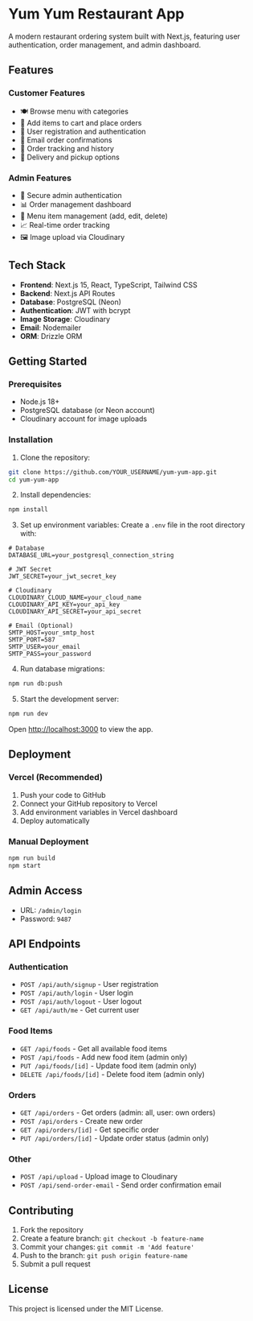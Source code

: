 # Yum Yum Restaurant App

A modern restaurant ordering system built with Next.js, featuring user authentication, order management, and admin dashboard.

## Features

### Customer Features
- 🍽️ Browse menu with categories
- 🛒 Add items to cart and place orders
- 👤 User registration and authentication
- 📧 Email order confirmations
- 📱 Order tracking and history
- 🚚 Delivery and pickup options

### Admin Features
- 🔐 Secure admin authentication
- 📊 Order management dashboard
- 🍕 Menu item management (add, edit, delete)
- 📈 Real-time order tracking
- 🖼️ Image upload via Cloudinary

## Tech Stack

- **Frontend**: Next.js 15, React, TypeScript, Tailwind CSS
- **Backend**: Next.js API Routes
- **Database**: PostgreSQL (Neon)
- **Authentication**: JWT with bcrypt
- **Image Storage**: Cloudinary
- **Email**: Nodemailer
- **ORM**: Drizzle ORM

## Getting Started

### Prerequisites
- Node.js 18+ 
- PostgreSQL database (or Neon account)
- Cloudinary account for image uploads

### Installation

1. Clone the repository:
```bash
git clone https://github.com/YOUR_USERNAME/yum-yum-app.git
cd yum-yum-app
```

2. Install dependencies:
```bash
npm install
```

3. Set up environment variables:
Create a `.env` file in the root directory with:
```env
# Database
DATABASE_URL=your_postgresql_connection_string

# JWT Secret
JWT_SECRET=your_jwt_secret_key

# Cloudinary
CLOUDINARY_CLOUD_NAME=your_cloud_name
CLOUDINARY_API_KEY=your_api_key
CLOUDINARY_API_SECRET=your_api_secret

# Email (Optional)
SMTP_HOST=your_smtp_host
SMTP_PORT=587
SMTP_USER=your_email
SMTP_PASS=your_password
```

4. Run database migrations:
```bash
npm run db:push
```

5. Start the development server:
```bash
npm run dev
```

Open [http://localhost:3000](http://localhost:3000) to view the app.

## Deployment

### Vercel (Recommended)
1. Push your code to GitHub
2. Connect your GitHub repository to Vercel
3. Add environment variables in Vercel dashboard
4. Deploy automatically

### Manual Deployment
```bash
npm run build
npm start
```

## Admin Access

- URL: `/admin/login`
- Password: `9487`

## API Endpoints

### Authentication
- `POST /api/auth/signup` - User registration
- `POST /api/auth/login` - User login
- `POST /api/auth/logout` - User logout
- `GET /api/auth/me` - Get current user

### Food Items
- `GET /api/foods` - Get all available food items
- `POST /api/foods` - Add new food item (admin only)
- `PUT /api/foods/[id]` - Update food item (admin only)
- `DELETE /api/foods/[id]` - Delete food item (admin only)

### Orders
- `GET /api/orders` - Get orders (admin: all, user: own orders)
- `POST /api/orders` - Create new order
- `GET /api/orders/[id]` - Get specific order
- `PUT /api/orders/[id]` - Update order status (admin only)

### Other
- `POST /api/upload` - Upload image to Cloudinary
- `POST /api/send-order-email` - Send order confirmation email

## Contributing

1. Fork the repository
2. Create a feature branch: `git checkout -b feature-name`
3. Commit your changes: `git commit -m 'Add feature'`
4. Push to the branch: `git push origin feature-name`
5. Submit a pull request

## License

This project is licensed under the MIT License.
